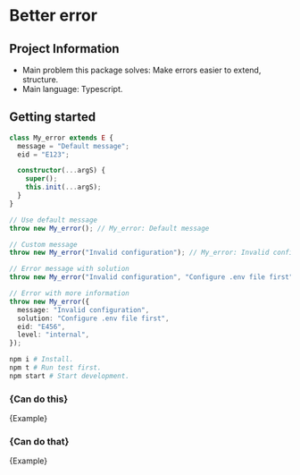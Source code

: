 # Better error

## Project Information

- Main problem this package solves: Make errors easier to extend, structure.
- Main language: Typescript.

## Getting started

```typescript
class My_error extends E {
  message = "Default message";
  eid = "E123";

  constructor(...argS) {
    super();
    this.init(...argS);
  }
}

// Use default message
throw new My_error(); // My_error: Default message

// Custom message
throw new My_error("Invalid configuration"); // My_error: Invalid configuration

// Error message with solution
throw new My_error("Invalid configuration", "Configure .env file first"); // My_error: Invalid  configuration

// Error with more information
throw new My_error({
  message: "Invalid configuration",
  solution: "Configure .env file first",
  eid: "E456",
  level: "internal",
});
```

```bash
npm i # Install.
npm t # Run test first.
npm start # Start development.
```

### {Can do this}

{Example}

### {Can do that}

{Example}
